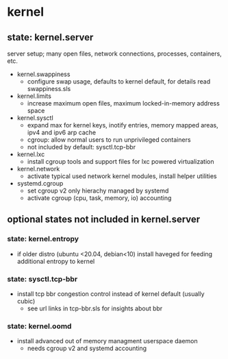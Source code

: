 # kernel

## state: kernel.server

server setup; many open files, network connections, processes, containers, etc.

+ kernel.swappiness
    + configure swap usage, defaults to kernel default, for details read swappiness.sls
+ kernel.limits
    + increase maximum open files, maximum locked-in-memory address space
+ kernel.sysctl
    + expand max for kernel keys, inotify entries, memory mapped areas, ipv4 and ipv6 arp cache
    + cgroup: allow normal users to run unprivileged containers
    + not included by default: sysctl.tcp-bbr
+ kernel.lxc
    + install cgroup tools and support files for lxc powered virtualization
+ kernel.network
    + activate typical used network kernel modules, install helper utilities
+ systemd.cgroup
    + set cgroup v2 only hierachy managed by systemd
    + activate cgroup (cpu, task, memory, io) accounting

## optional states not included in kernel.server

### state: kernel.entropy
+ if older distro (ubuntu <20.04, debian<10) install haveged for feeding additional entropy to kernel

### state: sysctl.tcp-bbr
+ install tcp bbr congestion control instead of kernel default (usually cubic)
    + see url links in tcp-bbr.sls for insights about bbr

### state: kernel.oomd
+ install advanced out of memory managment userspace daemon
    + needs cgroup v2 and systemd accounting
